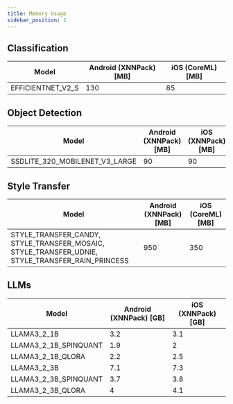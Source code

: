 ```yaml
---
title: Memory Usage
sidebar_position: 2
---
```


## Classification

| Model             | Android (XNNPack) [MB] | iOS (CoreML) [MB] |
| ----------------- | ---------------------- | ----------------- |
| EFFICIENTNET_V2_S | 130                    | 85                |

## Object Detection

| Model                          | Android (XNNPack) [MB] | iOS (XNNPack) [MB] |
| ------------------------------ | ---------------------- | ------------------ |
| SSDLITE_320_MOBILENET_V3_LARGE | 90                     | 90                 |

## Style Transfer

| Model                                                                                           | Android (XNNPack) [MB] | iOS (CoreML) [MB] |
| ----------------------------------------------------------------------------------------------- | ---------------------- | ----------------- |
| STYLE_TRANSFER_CANDY, STYLE_TRANSFER_MOSAIC, STYLE_TRANSFER_UDNIE, STYLE_TRANSFER_RAIN_PRINCESS | 950                    | 350               |

## LLMs

| Model                 | Android (XNNPack) [GB] | iOS (XNNPack) [GB] |
| --------------------- | ---------------------- | ------------------ |
| LLAMA3_2_1B           | 3.2                    | 3.1                |
| LLAMA3_2_1B_SPINQUANT | 1.9                    | 2                  |
| LLAMA3_2_1B_QLORA     | 2.2                    | 2.5                |
| LLAMA3_2_3B           | 7.1                    | 7.3                |
| LLAMA3_2_3B_SPINQUANT | 3.7                    | 3.8                |
| LLAMA3_2_3B_QLORA     | 4                      | 4.1                |
